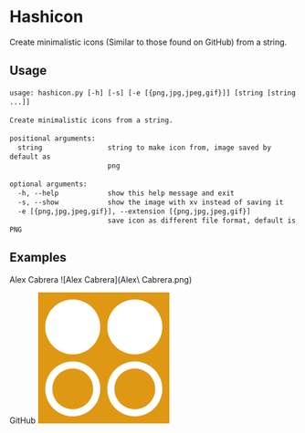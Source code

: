# Hashicon

Create minimalistic icons (Similar to those found on GitHub) from a string.

## Usage

```
usage: hashicon.py [-h] [-s] [-e [{png,jpg,jpeg,gif}]] [string [string ...]]

Create minimalistic icons from a string.

positional arguments:
  string                string to make icon from, image saved by default as
                        png

optional arguments:
  -h, --help            show this help message and exit
  -s, --show            show the image with xv instead of saving it
  -e [{png,jpg,jpeg,gif}], --extension [{png,jpg,jpeg,gif}]
                        save icon as different file format, default is PNG
```

## Examples

Alex Cabrera
![Alex Cabrera](Alex\ Cabrera.png)

GitHub
![GitHub](GitHub.png)

